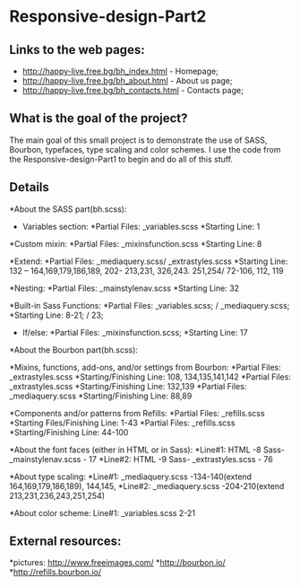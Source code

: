 # Responsive-design-Part2


## Links to the web pages:
* http://happy-live.free.bg/bh_index.html - Homepage;
* http://happy-live.free.bg/bh_about.html - About us page;
* http://happy-live.free.bg/bh_contacts.html - Contacts page;

## What is the goal of the project?
The main goal of this small project is to demonstrate the use of SASS, Bourbon, typefaces, type scaling and color schemes.  I use the code from the Responsive-design-Part1 to begin and do all of this stuff. 

## Details
*About the SASS part(bh.scss):

 * Variables section:
 *Partial Files: _variables.scss 
 *Starting Line: 1 
 
 *Custom mixin: 
 *Partial Files: _mixinsfunction.scss 
 *Starting Line: 8 
 
 *Extend: 
 *Partial Files: _mediaquery.scss/ _extrastyles.scss 
 *Starting Line: 132 – 164,169,179,186,189, 202- 213,231, 326,243. 251,254/ 72-106, 112, 119 
 
 *Nesting: 
 *Partial Files: _mainstylenav.scss 
 *Starting Line: 32 
 
 *Built-in Sass Functions: 
 *Partial Files: _variables.scss; / _mediaquery.scss; 
 *Starting Line: 8-21; / 23; 
 
 * If/else: 
 *Partial Files: _mixinsfunction.scss; 
 *Starting Line: 17
 
 *About the Bourbon part(bh.scss):
 
 *Mixins, functions, add-ons, and/or settings from Bourbon: 
 *Partial Files: _extrastyles.scss 
 *Starting/Finishing Line: 108, 134,135,141,142 
 *Partial Files: _extrastyles.scss 
 *Starting/Finishing Line: 132,139 
 *Partial Files: _mediaquery.scss 
 *Starting/Finishing Line: 88,89
 
 *Components and/or patterns from Refills: 
 *Partial Files: _refills.scss 
 *Starting Files/Finishing Line: 1-43 
 *Partial Files: _refills.scss 
 *Starting/Finishing Line: 44-100

 *About the font faces (either in HTML or in Sass): 
  *Line#1: HTML -8  Sass- _mainstylenav.scss - 17
  *Line#2: HTML -9  Sass- _extrastyles.scss - 76
 
 *About type scaling:
 *Line#1: _mediaquery.scss -134-140(extend 164,169,179,186,189), 144,145,
 *Line#2: _mediaquery.scss -204-210(extend 213,231,236,243,251,254)

*About color scheme:
Line#1: _variables.scss 2-21
## External resources:
*pictures: http://www.freeimages.com/
*http://bourbon.io/
*http://refills.bourbon.io/
